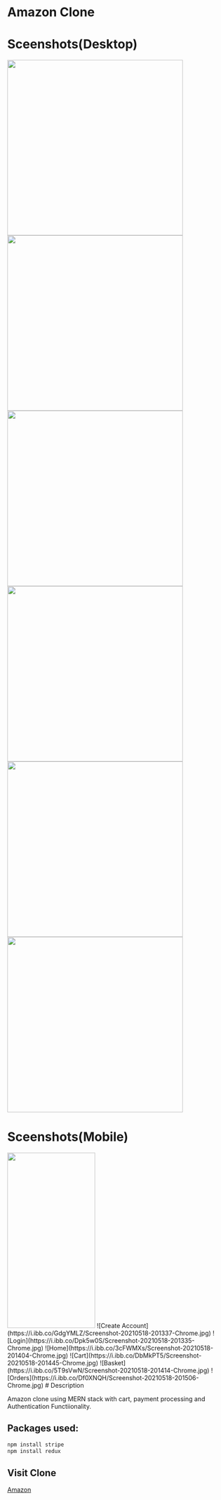 # Amazon Clone
# Sceenshots(Desktop)
<img src="https://i.ibb.co/qWmPwrm/Screenshot-17.png" width=400/>       <img src="https://i.ibb.co/9ZFZfRt/Screenshot-16.png" width=400/>
<img src="https://i.ibb.co/zfBMJFY/Screenshot-18.png" width=400/>       <img src="https://i.ibb.co/VtXKzxh/Screenshot-19.png" width=400/>
<img src="https://i.ibb.co/6scPdKy/Screenshot-20.png" width=400/>       <img src="https://i.ibb.co/fnCMNBV/Screenshot-21.png" width=400/>

# Sceenshots(Mobile)
<img src="https://i.ibb.co/GdgYMLZ/Screenshot-20210518-201337-Chrome.jpg" width=200 height=400/>
![Create Account](https://i.ibb.co/GdgYMLZ/Screenshot-20210518-201337-Chrome.jpg)
![Login](https://i.ibb.co/Dpk5w0S/Screenshot-20210518-201335-Chrome.jpg)
![Home](https://i.ibb.co/3cFWMXs/Screenshot-20210518-201404-Chrome.jpg)
![Cart](https://i.ibb.co/DbMkPT5/Screenshot-20210518-201445-Chrome.jpg)
![Basket](https://i.ibb.co/5T9sVwN/Screenshot-20210518-201414-Chrome.jpg)
![Orders](https://i.ibb.co/Df0XNQH/Screenshot-20210518-201506-Chrome.jpg)
# Description

Amazon clone using MERN stack with cart, payment processing and Authentication Functiionality.

## Packages used:


```bash
npm install stripe
npm install redux
```

## Visit Clone
[Amazon](https://surajcodesamazon.herokuapp.com)
